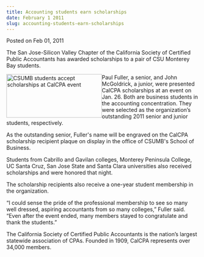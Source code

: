 ```yaml
---
title: Accounting students earn scholarships
date: February 1 2011
slug: accounting-students-earn-scholarships
---
```


 



<span class="date">Posted on Feb 01, 2011    </span>
<p>The San Jose-Silicon Valley Chapter of the California Society of
Certified Public Accountants has awarded scholarships to a pair of
CSU Monterey Bay students.</p>
<p><img alt="CSUMB students accept scholarships at CalCPA event" src="https://news.csumb.edu/sites/default/files/65/attachments/news/images/calcpa_event_0.jpg" style="float:left; width:250px; height:114px">Paul Fuller, a
senior, and John McGoldrick, a junior, were presented CalCPA
scholarships at an event on Jan. 26. Both are business students in
the accounting concentration. They were selected as the
organization&#x2019;s outstanding 2011 senior and junior students,
respectively.</img></p>
<p>As the outstanding senior, Fuller&apos;s name will be engraved on the
CalCPA scholarship recipient plaque on display in the office of
CSUMB&apos;s School of Business.</p>
<p>Students from Cabrillo and Gavilan colleges, Monterey Peninsula
College, UC Santa Cruz, San Jose State and Santa Clara universities
also received scholarships and were honored that night.</p>
<p>The scholarship recipients also receive a one-year student
membership in the organization.</p>
<p>&#x201C;I could sense the pride of the professional membership to see
so many well dressed, aspiring accountants from so many colleges,&#x201D;
Fuller said. &#x201C;Even after the event ended, many members stayed to
congratulate and thank the students.&#x201D;</p>
<p>The California Society of Certified Public Accountants is the
nation&#x2019;s largest statewide association of CPAs. Founded in 1909,
CalCPA represents over 34,000 members.</p>
<p><br>
&#xA0;</br></p>





```
